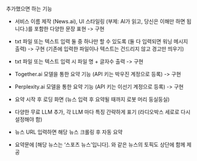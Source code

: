 추가했으면 하는 기능

* 서비스 이름 제작 (News.ai), UI 스타일링 (부제: AI가 읽고, 당신은 이해만 하면 됩니다.)를 포함한 다양한 문장 표현 -> 구현
* txt 파일 또는 텍스트 입력 둘 중 하나만 할 수 있도록 (둘 다 입력되면 워닝 메시지 출력) -> 구현 (기존에 입력한 파일이나 텍스트는 건드리지 않고 경고만 띄우기)
* txt 파일 또는 텍스트 입력 시 파일 명 + 글자수 출력 -> 구현
* Together.ai 모델을 통한 요약 기능 (API 키는 박우진 계정으로 등록) ->  구현
* Perplexity.ai 모델을 통한 요약 기능 (API 키는 이선기 계정으로 등록) ->  구현

* 요약 시작 후 로딩 화면 (뉴스 입력 후 요약될 때까지 로봇 머리 둥실둥실)
* 다양한 무료 LLM 추가, 각 LLM 마다 특징 간략하게 표기 (라디오박스 세로로 다시 설정해야 함)
* 뉴스 URL 입력하면 해당 뉴스 크롤링 후 자동 요약
* 요약문에 [해당 뉴스는 ‘스포츠 뉴스’입니다]. 와 같은 뉴스의 토픽도 상단에 함께 제공